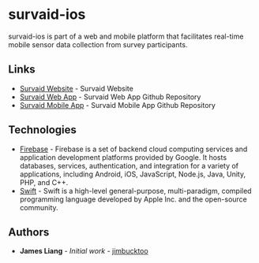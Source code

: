 # survaid-ios

survaid-ios is part of a web and mobile platform that facilitates real-time mobile sensor data collection from survey participants.

## Links

* [Survaid Website](https://survaidapp.com/) - Survaid Website
* [Survaid Web App](https://github.com/jimbucktoo/survaid-web/) - Survaid Web App Github Repository
* [Survaid Mobile App](https://github.com/jimbucktoo/survaid-ios/) - Survaid Mobile App Github Repository

## Technologies

* [Firebase](https://firebase.google.com/) - Firebase is a set of backend cloud computing services and application development platforms provided by Google. It hosts databases, services, authentication, and integration for a variety of applications, including Android, iOS, JavaScript, Node.js, Java, Unity, PHP, and C++.
* [Swift](https://developer.apple.com/swift/) - Swift is a high-level general-purpose, multi-paradigm, compiled programming language developed by Apple Inc. and the open-source community.

## Authors

* **James Liang** - *Initial work* - [jimbucktoo](https://github.com/jimbucktoo/)
